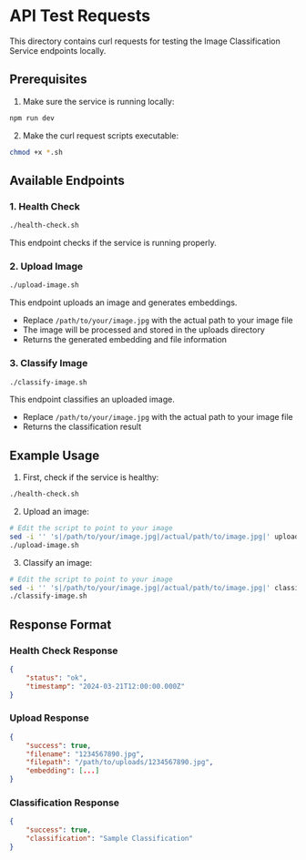 # API Test Requests

This directory contains curl requests for testing the Image Classification Service endpoints locally.

## Prerequisites

1. Make sure the service is running locally:
```bash
npm run dev
```

2. Make the curl request scripts executable:
```bash
chmod +x *.sh
```

## Available Endpoints

### 1. Health Check
```bash
./health-check.sh
```
This endpoint checks if the service is running properly.

### 2. Upload Image
```bash
./upload-image.sh
```
This endpoint uploads an image and generates embeddings.
- Replace `/path/to/your/image.jpg` with the actual path to your image file
- The image will be processed and stored in the uploads directory
- Returns the generated embedding and file information

### 3. Classify Image
```bash
./classify-image.sh
```
This endpoint classifies an uploaded image.
- Replace `/path/to/your/image.jpg` with the actual path to your image file
- Returns the classification result

## Example Usage

1. First, check if the service is healthy:
```bash
./health-check.sh
```

2. Upload an image:
```bash
# Edit the script to point to your image
sed -i '' 's|/path/to/your/image.jpg|/actual/path/to/image.jpg|' upload-image.sh
./upload-image.sh
```

3. Classify an image:
```bash
# Edit the script to point to your image
sed -i '' 's|/path/to/your/image.jpg|/actual/path/to/image.jpg|' classify-image.sh
./classify-image.sh
```

## Response Format

### Health Check Response
```json
{
    "status": "ok",
    "timestamp": "2024-03-21T12:00:00.000Z"
}
```

### Upload Response
```json
{
    "success": true,
    "filename": "1234567890.jpg",
    "filepath": "/path/to/uploads/1234567890.jpg",
    "embedding": [...]
}
```

### Classification Response
```json
{
    "success": true,
    "classification": "Sample Classification"
}
``` 